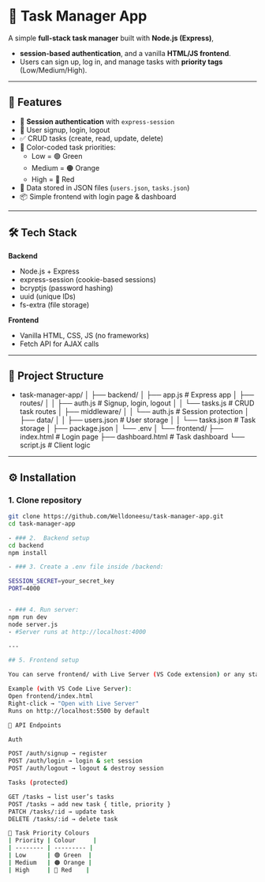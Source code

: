 # 📝 Task Manager App

A simple **full-stack task manager** built with **Node.js (Express)**, 
- **session-based authentication**, and a vanilla **HTML/JS frontend**.  
- Users can sign up, log in, and manage tasks with **priority tags** (Low/Medium/High).  

---

## 🚀 Features
- 🔐 **Session authentication** with `express-session`
- 👤 User signup, login, logout
- ✅ CRUD tasks (create, read, update, delete)
- 🎨 Color-coded task priorities:
  - Low = 🟢 Green  
  - Medium = 🟠 Orange  
  - High = 🔴 Red
- 💾 Data stored in JSON files (`users.json`, `tasks.json`)
- 📦 Simple frontend with login page & dashboard

---

## 🛠 Tech Stack
**Backend**
- Node.js + Express
- express-session (cookie-based sessions)
- bcryptjs (password hashing)
- uuid (unique IDs)
- fs-extra (file storage)

**Frontend**
- Vanilla HTML, CSS, JS (no frameworks)
- Fetch API for AJAX calls

---

## 📂 Project Structure
- task-manager-app/
│
├── backend/
│ ├── app.js # Express app
│ ├── routes/
│ │ ├── auth.js # Signup, login, logout
│ │ └── tasks.js # CRUD task routes
│ ├── middleware/
│ │ └── auth.js # Session protection
│ ├── data/
│ │ ├── users.json # User storage
│ │ └── tasks.json # Task storage
│ ├── package.json
│ └── .env
│
└── frontend/
├── index.html # Login page
├── dashboard.html # Task dashboard
└── script.js # Client logic


---

## ⚙️ Installation

### 1. Clone repository
```bash
git clone https://github.com/Welldoneesu/task-manager-app.git
cd task-manager-app

- ### 2.  Backend setup
cd backend
npm install

- ### 3. Create a .env file inside /backend:

SESSION_SECRET=your_secret_key
PORT=4000


- ### 4. Run server:
npm run dev
node server.js
- #Server runs at http://localhost:4000

---

## 5. Frontend setup

You can serve frontend/ with Live Server (VS Code extension) or any static server.

Example (with VS Code Live Server):
Open frontend/index.html
Right-click → "Open with Live Server"
Runs on http://localhost:5500 by default

🔗 API Endpoints

Auth

POST /auth/signup → register
POST /auth/login → login & set session
POST /auth/logout → logout & destroy session

Tasks (protected)

GET /tasks → list user’s tasks
POST /tasks → add new task { title, priority }
PATCH /tasks/:id → update task
DELETE /tasks/:id → delete task

🎨 Task Priority Colours
| Priority | Colour     |
| -------- | --------- |
| Low      | 🟢 Green  |
| Medium   | 🟠 Orange |
| High     | 🔴 Red    |
